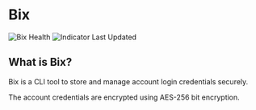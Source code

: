 # Bix

![Bix Health](https://img.shields.io/static/v1?label=bix%20health%20indicator&message=under%20maintenance&color=eed202&style=for-the-badge)
![Indicator Last Updated](https://img.shields.io/static/v1?label=indicator%20last%20updated&message=12-02-2023&color=add8e6&style=for-the-badge)  

## What is Bix?

Bix is a CLI tool to store and manage account login credentials securely.  

The account credentials are encrypted using AES-256 bit encryption.

